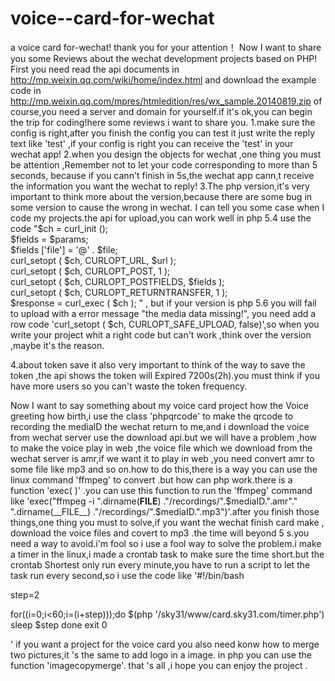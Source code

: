 # voice--card-for-wechat
a voice card for-wechat!
thank you for your attention！
Now I want to share you some Reviews about the wechat development projects based on PHP!
First you need read the api documents in http://mp.weixin.qq.com/wiki/home/index.html  and download the  example code in http://mp.weixin.qq.com/mpres/htmledition/res/wx_sample.20140819.zip 
of course,you need a server and domain for yourself.if it's ok,you can begin the trip for coding!here some reviews i want to share you.
1.make sure the config is right,after you finish the config you can test it just write the reply text like 'test' ,if your config is right
you  can receive the 'test' in your wechat app!
2.when you design the objects for wechat ,one thing you must be attention ,Remember not to let your code corresponding to more than 5 seconds,
because if you cann't finish in 5s,the wechat app cann,t receive the information you want the wechat to reply!
3.The php version,it's very important to think more about the version,because there are  some bug in some version to cause the wrong in wechat.
I can tell you some case when I code my projects.the api for upload,you can work well in php 5.4 use the code 
"$ch = curl_init ();  
        $fields = $params;  
        $fields ['file'] = '@' . $file;  
        curl_setopt ( $ch, CURLOPT_URL, $url );  
        curl_setopt ( $ch, CURLOPT_POST, 1 );  
        curl_setopt ( $ch, CURLOPT_POSTFIELDS, $fields );  
        curl_setopt ( $ch, CURLOPT_RETURNTRANSFER, 1 );  
        $response = curl_exec ( $ch );  " ,
        but if your version is php 5.6 you will fail to upload with a error message "the media data missing!", you need add a row code  'curl_setopt ( $ch, CURLOPT_SAFE_UPLOAD, false)',so when you write your project whit a right code but can't work ,think over the version ,maybe it's the reason.
        
        
  4.about token save 
  it also very important to think of the way to save the token ,the api shows the token will Expired 7200s(2h).you must think if you have
  more users so you can't waste the token frequency.
  
  
  
  Now I want to say something about my voice card project 
  how the Voice greeting how birth,i use the class 'phpqrcode' to make the qrcode to recording the mediaID the wechat return to me,and
  i download the voice from wechat server use the download api.but we will have a problem ,how to make the voice play in web ,the voice file which we download from the wechat server is amr,if we want it to play in web ,you need convert amr to some file like mp3 and so on.how to do this,there is a way you can use the linux command 'ffmpeg' to convert .but how can php work.there is a function 'exec( )' .you can use this function to run the 'ffmpeg' command like 'exec("ffmpeg  -i ".dirname(__FILE__) ."/recordings/".$mediaID.".amr"." ".dirname(__FILE__) ."/recordings/".$mediaID.".mp3")'.after you finish those things,one thing you must to solve,if you want the wechat finish card make , download the voice files and covert to mp3 .the time will beyond 5 s.you need
  a way to avoid.i'm fool so i use a fool way to solve the problem.i make a timer in the linux,i made a crontab task to make sure the time short.but the crontab Shortest only run every minute,you have to run a script to let the task run every second,so i use the code like '#!/bin/bash

step=2 

for((i=0;i<60;i=(i+step)));do
		$(php '/sky31/www/card.sky31.com/timer.php')
		sleep $step
done
exit 0

'
if you want a project for the voice card you also need konw how to merge two pictures,it 's the same to add logo in a image.
in php you can use the function 'imagecopymerge'.
that 's all ,i hope you can enjoy the project .
